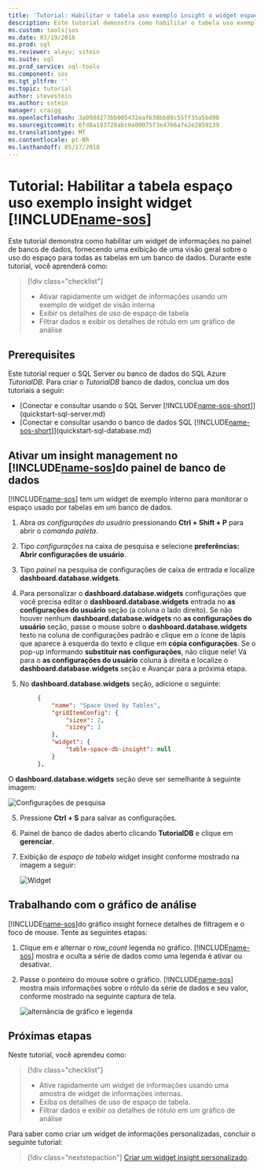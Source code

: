 ```yaml
---
title: 'Tutorial: Habilitar o tabela uso exemplo insight o widget espaço no Studio de operações do SQL (visualização) | Microsoft Docs'
description: Este tutorial demonstra como habilitar o tabela uso exemplo insight o widget espaço no painel de banco de dados do SQL Studio de operações (visualização).
ms.custom: tools|sos
ms.date: 03/19/2018
ms.prod: sql
ms.reviewer: alayu; sstein
ms.suite: sql
ms.prod_service: sql-tools
ms.component: sos
ms.tgt_pltfrm: ''
ms.topic: tutorial
author: stevestein
ms.author: sstein
manager: craigg
ms.openlocfilehash: 3a09dd273bb005432eaf638bb88c55ff35a5bd90
ms.sourcegitcommit: 6fd8a193728abc0a00075f3e4766a7e2e2859139
ms.translationtype: MT
ms.contentlocale: pt-BR
ms.lasthandoff: 05/17/2018
---
```

# <a name="tutorial-enable-the-table-space-usage-sample-insight-widget-using-includename-sosincludesname-sos-shortmd"></a>Tutorial: Habilitar a tabela espaço uso exemplo insight widget [!INCLUDE[name-sos](../includes/name-sos-short.md)]

Este tutorial demonstra como habilitar um widget de informações no painel de banco de dados, fornecendo uma exibição de uma visão geral sobre o uso do espaço para todas as tabelas em um banco de dados. Durante este tutorial, você aprenderá como:

> [!div class="checklist"]
> * Ativar rapidamente um widget de informações usando um exemplo de widget de visão interna
> * Exibir os detalhes de uso de espaço de tabela
> * Filtrar dados e exibir os detalhes de rótulo em um gráfico de análise

## <a name="prerequisites"></a>Prerequisites

Este tutorial requer o SQL Server ou banco de dados do SQL Azure *TutorialDB*. Para criar o *TutorialDB* banco de dados, conclua um dos tutoriais a seguir:

- [Conectar e consultar usando o SQL Server [!INCLUDE[name-sos-short](../includes/name-sos-short.md)]](quickstart-sql-server.md)
- [Conectar e consultar usando o banco de dados SQL [!INCLUDE[name-sos-short](../includes/name-sos-short.md)]](quickstart-sql-database.md)


## <a name="turn-on-a-management-insight-on-includename-sosincludesname-sos-shortmds-database-dashboard"></a>Ativar um insight management no [!INCLUDE[name-sos](../includes/name-sos-short.md)]do painel de banco de dados
[!INCLUDE[name-sos](../includes/name-sos-short.md)] tem um widget de exemplo interno para monitorar o espaço usado por tabelas em um banco de dados.

1. Abra *as configurações do usuário* pressionando **Ctrl + Shift + P** para abrir o *comando paleta*.
2. Tipo *configurações* na caixa de pesquisa e selecione **preferências: Abrir configurações de usuário**.
2. Tipo *painel* na pesquisa de configurações de caixa de entrada e localize **dashboard.database.widgets**.

3. Para personalizar o **dashboard.database.widgets** configurações que você precisa editar o **dashboard.database.widgets** entrada no **as configurações do usuário** seção (a coluna o lado direito). Se não houver nenhum **dashboard.database.widgets** no **as configurações do usuário** seção, passe o mouse sobre o **dashboard.database.widgets** texto na coluna de configurações padrão e clique em o ícone de lápis que aparece à esquerda do texto e clique em **cópia configurações**. Se o pop-up informando **substituir nas configurações**, não clique nele! Vá para o **as configurações do usuário** coluna à direita e localize o **dashboard.database.widgets** seção e Avançar para a próxima etapa.

4. No **dashboard.database.widgets** seção, adicione o seguinte:

   ```json
        {
            "name": "Space Used by Tables",
            "gridItemConfig": {
                "sizex": 2,
                "sizey": 1
            },
            "widget": {
                "table-space-db-insight": null
            }
        },
    ```
O **dashboard.database.widgets** seção deve ser semelhante à seguinte imagem:

   ![Configurações de pesquisa](./media/tutorial-table-space-sql-server/insight-table-space.png)

5. Pressione **Ctrl + S** para salvar as configurações.

6. Painel de banco de dados aberto clicando **TutorialDB** e clique em **gerenciar**.

7. Exibição de *espaço de tabela* widget insight conforme mostrado na imagem a seguir: 

   ![Widget](./media/tutorial-table-space-sql-server/insight-table-space-result.png)


## <a name="working-with-the-insight-chart"></a>Trabalhando com o gráfico de análise

[!INCLUDE[name-sos](../includes/name-sos-short.md)]do gráfico insight fornece detalhes de filtragem e o foco de mouse. Tente as seguintes etapas:

1. Clique em e alternar o *row_count* legenda no gráfico. [!INCLUDE[name-sos](../includes/name-sos-short.md)] mostra e oculta a série de dados como uma legenda é ativar ou desativar.
    
2. Passe o ponteiro do mouse sobre o gráfico. [!INCLUDE[name-sos](../includes/name-sos-short.md)] mostra mais informações sobre o rótulo da série de dados e seu valor, conforme mostrado na seguinte captura de tela.

   ![alternância de gráfico e legenda](./media/tutorial-table-space-sql-server/insight-table-space-toggle.png)


## <a name="next-steps"></a>Próximas etapas
Neste tutorial, você aprendeu como:
> [!div class="checklist"]
> * Ative rapidamente um widget de informações usando uma amostra de widget de informações internas.
> * Exiba os detalhes de uso de espaço de tabela.
> * Filtrar dados e exibir os detalhes de rótulo em um gráfico de análise

Para saber como criar um widget de informações personalizadas, concluir o seguinte tutorial:

> [!div class="nextstepaction"]
> [Criar um widget insight personalizado](tutorial-build-custom-insight-sql-server.md).